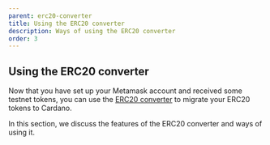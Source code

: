 ```yaml
---
parent: erc20-converter
title: Using the ERC20 converter
description: Ways of using the ERC20 converter
order: 3
---
```


## Using the ERC20 converter 

Now that you have set up your Metamask account and received some testnet tokens, you can use the [ERC20 converter](http://kovan-bridge.singularitynet.io/) to migrate your ERC20 tokens to Cardano. 

In this section, we discuss the features of the ERC20 converter and ways of using it.
